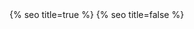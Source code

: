 <head>
  <meta charset="utf-8" />
  <meta http-equiv="X-UA-Compatible" content="IE=edge" />
  <meta name="viewport" content="width=device-width, initial-scale=1" />
  {% seo title=true %}

  <link rel="preconnect" href="https://fonts.googleapis.com">
  <link rel="preconnect" href="https://fonts.gstatic.com" crossorigin>
  <link href="https://fonts.googleapis.com/css2?family=Bricolage+Grotesque:opsz,wght@10..48,300;10..48,500&display=swap" rel="stylesheet">
  <link rel="stylesheet" href="/assets/main.css?version=1.18" />
  <link rel="icon" type="image/x-icon" href="/assets/images/favicon.png">
  <meta property="og:image" content="/assets/images/chris-wallace.jpg" />
  {% seo title=false %}
  <style type="text/css">
    .fade-in {
      opacity: 0;
      transition: opacity 1s ease-in-out;
    }
    .fade-in.visible {
      opacity: 1;
    }
  </style>
  <script type="text/javascript">
    document.addEventListener('DOMContentLoaded', function() {
      let delay = 0;
      const step = 100; // Delay increment in milliseconds
        document.querySelectorAll('header, footer, p, h1, h2, h3, h4, h5, h6, ul, ol, hr, blockquote, video, img, .card-zoom').forEach((element) => {
            element.classList.add('fade-in');
            element.setAttribute('data-delay', delay);
            delay += step;
        });
        const fadeIns = document.querySelectorAll('.fade-in');
        fadeIns.forEach((element) => {
        const delay = element.getAttribute('data-delay') || 0;
            setTimeout(() => {
              element.classList.add('visible');
            }, delay);
        });
    });
  </script>
</head>
